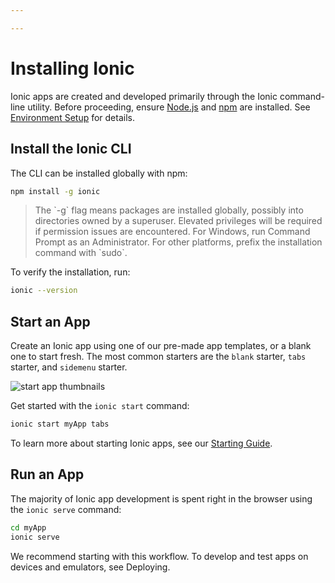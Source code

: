 ```yaml
---

---
```


# Installing Ionic

Ionic apps are created and developed primarily through the Ionic command-line utility. Before proceeding, ensure [Node.js](/docs/faq/glossary#node) and [npm](/docs/faq/glossary#npm) are installed. See [Environment Setup](/docs/installation/environment) for details.

## Install the Ionic CLI

The CLI can be installed globally with npm:

```bash
npm install -g ionic
```

<blockquote>
  <p>The `-g` flag means packages are installed globally, possibly into directories owned by a superuser. Elevated privileges will be required if permission issues are encountered. For Windows, run Command Prompt as an Administrator. For other platforms, prefix the installation command with `sudo`.</p>
</blockquote>

To verify the installation, run:

```bash
ionic --version
```

## Start an App

Create an Ionic app using one of our pre-made app templates, or a blank one to start fresh. The most common starters are the `blank` starter, `tabs` starter, and `sidemenu` starter.

![start app thumbnails](../assets/installation/start-app-thumbnails.png)

Get started with the `ionic start` command:

```bash
ionic start myApp tabs
```

To learn more about starting Ionic apps, see our [Starting Guide](/docs/guides/starting).

## Run an App

The majority of Ionic app development is spent right in the browser using the `ionic serve` command:

```bash
cd myApp
ionic serve
```

We recommend starting with this workflow. To develop and test apps on devices and emulators, see Deploying.
